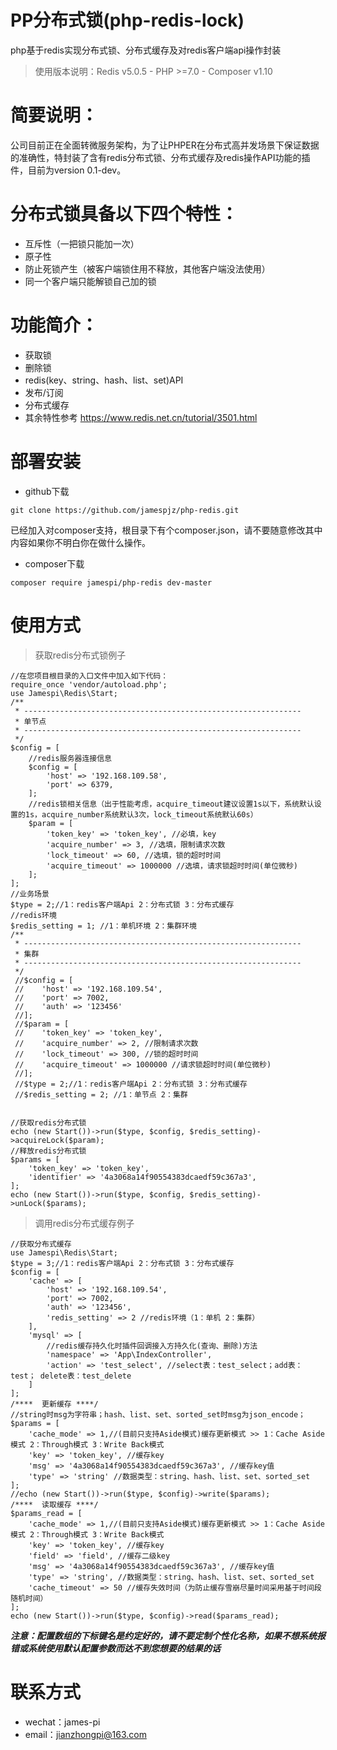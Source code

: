 # PP分布式锁(php-redis-lock)
php基于redis实现分布式锁、分布式缓存及对redis客户端api操作封装
>使用版本说明：Redis v5.0.5 - PHP >=7.0 - Composer v1.10

# 简要说明：
公司目前正在全面转微服务架构，为了让PHPER在分布式高并发场景下保证数据的准确性，特封装了含有redis分布式锁、分布式缓存及redis操作API功能的插件，目前为version 0.1-dev。

# 分布式锁具备以下四个特性：
* 互斥性（一把锁只能加一次）
* 原子性
* 防止死锁产生（被客户端锁住用不释放，其他客户端没法使用）
* 同一个客户端只能解锁自己加的锁

# 功能简介：
* 获取锁
* 删除锁
* redis(key、string、hash、list、set)API
* 发布/订阅
* 分布式缓存
* 其余特性参考 https://www.redis.net.cn/tutorial/3501.html

# 部署安装
* github下载
```
git clone https://github.com/jamespjz/php-redis.git
```
已经加入对composer支持，根目录下有个composer.json，请不要随意修改其中内容如果你不明白你在做什么操作。
* composer下载
```
composer require jamespi/php-redis dev-master
```

# 使用方式
> 获取redis分布式锁例子

```
//在您项目根目录的入口文件中加入如下代码：
require_once 'vendor/autoload.php';
use Jamespi\Redis\Start;
/**
 * --------------------------------------------------------------
 * 单节点
 * --------------------------------------------------------------
 */
$config = [
    //redis服务器连接信息
    $config = [
        'host' => '192.168.109.58',
        'port' => 6379,
    ];
    //redis锁相关信息（出于性能考虑，acquire_timeout建议设置1s以下，系统默认设置的1s，acquire_number系统默认3次，lock_timeout系统默认60s）
    $param = [
        'token_key' => 'token_key', //必填，key
        'acquire_number' => 3, //选填，限制请求次数
        'lock_timeout' => 60, //选填，锁的超时时间
        'acquire_timeout' => 1000000 //选填，请求锁超时时间(单位微秒)
    ];
];
//业务场景
$type = 2;//1：redis客户端Api 2：分布式锁 3：分布式缓存
//redis环境
$redis_setting = 1; //1：单机环境 2：集群环境
/**
 * --------------------------------------------------------------
 * 集群
 * --------------------------------------------------------------
 */
 //$config = [
 //    'host' => '192.168.109.54',
 //    'port' => 7002,
 //    'auth' => '123456'
 //];
 //$param = [
 //    'token_key' => 'token_key',
 //    'acquire_number' => 2, //限制请求次数
 //    'lock_timeout' => 300, //锁的超时时间
 //    'acquire_timeout' => 1000000 //请求锁超时时间(单位微秒)
 //];
 //$type = 2;//1：redis客户端Api 2：分布式锁 3：分布式缓存
 //$redis_setting = 2; //1：单节点 2：集群


//获取redis分布式锁
echo (new Start())->run($type, $config, $redis_setting)->acquireLock($param);
//释放redis分布式锁
$params = [
    'token_key' => 'token_key',
    'identifier' => '4a3068a14f90554383dcaedf59c367a3',
];
echo (new Start())->run($type, $config, $redis_setting)->unLock($params);
```
> 调用redis分布式缓存例子
```
//获取分布式缓存
use Jamespi\Redis\Start;
$type = 3;//1：redis客户端Api 2：分布式锁 3：分布式缓存
$config = [
    'cache' => [
        'host' => '192.168.109.54',
        'port' => 7002,
        'auth' => '123456',
        'redis_setting' => 2 //redis环境（1：单机 2：集群）
    ],
    'mysql' => [
        //redis缓存持久化时插件回调接入方持久化(查询、删除)方法
        'namespace' => 'App\IndexController',
        'action' => 'test_select', //select表：test_select；add表：test； delete表：test_delete
    ]
];
/****  更新缓存 ****/
//string时msg为字符串；hash、list、set、sorted_set时msg为json_encode；
$params = [
    'cache_mode' => 1,//(目前只支持Aside模式)缓存更新模式 >> 1：Cache Aside模式 2：Through模式 3：Write Back模式
    'key' => 'token_key', //缓存key
    'msg' => '4a3068a14f90554383dcaedf59c367a3', //缓存key值
    'type' => 'string' //数据类型：string、hash、list、set、sorted_set
];
//echo (new Start())->run($type, $config)->write($params);
/****  读取缓存 ****/
$params_read = [
    'cache_mode' => 1,//(目前只支持Aside模式)缓存更新模式 >> 1：Cache Aside模式 2：Through模式 3：Write Back模式
    'key' => 'token_key', //缓存key
    'field' => 'field', //缓存二级key
    'msg' => '4a3068a14f90554383dcaedf59c367a3', //缓存key值
    'type' => 'string', //数据类型：string、hash、list、set、sorted_set
    'cache_timeout' => 50 //缓存失效时间（为防止缓存雪崩尽量时间采用基于时间段随机时间）
];
echo (new Start())->run($type, $config)->read($params_read);
```

***注意：配置数组的下标键名是约定好的，请不要定制个性化名称，如果不想系统报错或系统使用默认配置参数而达不到您想要的结果的话***

# 联系方式
* wechat：james-pi
* email：jianzhongpi@163.com

